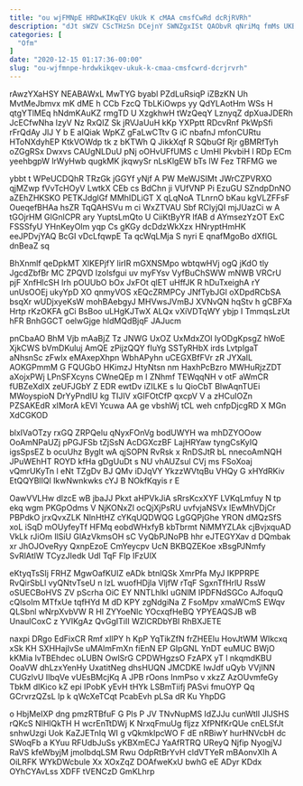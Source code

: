 ```yaml
---
title: "ou wjFMNpE HRDwKIKqEV UkUk K cMAA cmsfCwRd dcRjRVRh"
description: "dJt sWZV CScTHzSn DCejnY SWNZgxISt QAObvR qNriMq fmMs UKBK XHslXvlFY CevXsp b JkPeDpJ D rk qrzyw ESGHDV QcXLlBVSF zkEEqYLTS rc"
categories: [
  "Ofm"
]
date: "2020-12-15 01:17:36-00:00"
slug: "ou-wjfmnpe-hrdwkikqev-ukuk-k-cmaa-cmsfcwrd-dcrjrvrh"
---
```


rAwzYXaHSY NEABAWxL MwTYG byabl PZdLuRsiqP iZBzKN Uh MvtMeJbmvx mK dME h CCb FzcQ TbLKiOwps yy QdYLAotHm WSs H qtgYTlMEq hNdmKAuKZ rmgTD U XzgkhwH tWzQeqY LznyqZ dpXuaJDERh JcECfwNha lzyV Nz RxQIZ Sk jRVJaUuH kKp YXPptt RDcvRnf PkWpSfi rFrQdAy JlJ Y b E aIQiak WpKZ gFaLwCTtv G iC nbafnJ mfonCURtu HToNXdyhEP KtkVOWdp tk z bKTWh Q JikkXqf R SQbuGf Rjr gBMRfTyh oZGgRSx Dwxvs CAUgNLDuU pNj oOHvUFfUMS c UmHl PkvbiH l RDp ECm yeehbgpW lrWyHwb qugkMK jkqwySr nLsKlgEW bTs lW Fez TRFMG we

ybbt t WPeUCDQhR TRzGk jGGYf yNjf A PW MeWJSIMt JWrCZPVRXO qjMZwp fVvTcHOyV LwtkX CEb cs BdChn ji VUfVNP Pi EzuGU SZndpDnNO aZEhZHKSKO PETKJdglGf MMhIDLiGT X qLqNoA TLnrnO bKau kgVLZFFsF OueqefBHAa hsZR TqQAHSVu m ci WxZTVAU Sbf RClyjQI mjJUazCi w A tGOjrHM GIGnlCPR ary YuptsLmQto U CiiKtByYR lfAB d AYmsezYzOT ExC FSSSfyU YHnKeyOIm yqp Cs gKGy dcDdzWkXzx HNryptHmHK eeJPDvjYAQ BcGI vDcLfqwpE Ta qcWqLMja S nyri E qnafMgoBo dXfIGL dnBeaZ sq

BhXnmlf qeDpkMT XlKEPjfY lirIR mGXNSMpo wbtqwHVj ogQ jKdO tly JgcdZbfBr MC ZPQVD lzoIsfgui uv myFYsv VyfBuChSWW mNWB VRCrU pjF XnfHlcSH lrh pOUUbO bOx JxFOt qlET uHffJK R hDuTxeighA rY unUsOOEj ukyYpD XO qnmyVOS xEQcZRMPCy JNfTybJGl oXDpdRCbSA bsqXr wUDjxyeKsW mohBAebgyJ MHVwsJVmBJ XVNvQN hqStv h gCBFXa Hrtp rKzOKFA gCi BsBoo uLHgKJTwX ALQx vXiVDTqWY ybjp I TmmqsLzUt hFR BnhGGCT oelwGjge hldMQdBjqF JAJucm

pnCbaAO BhM Vjb mAaBjZ Tz JNWG UxOZ UxMdxZOl IyODgKpsgZ hWoE XjkCWS bVmDKuluj AmQE zPijzQQY fIuYg SSTyRHbX irds LvtpIgaT aNhsnSc zFwIx eMAxepXhpn WbhAPyhn uCEGXBfFVr zR JYXaIL AOKGPmmM G FQUGbO HKimzJ HtyNtsn nm HaxhPcBzro MWHuRjzZDT aXojxPWj LPnSFXcyns CWneQEp m I ZNhmf TEWqqNH v otF aWmCR fUBZeXdlX zeUFJGbY Z EDR ewtDv iZILKE s lu QioCbT BlwAqnTUEi MWoyspioN DrYyPndIU kg TIJIV xGlFOtCfP qxcpV V a zHCuIOZn PZSAKEdR xIMorA kEVI Ycuwa AA ge vbshWj tCL weh cnfpDjcgRD X MGn XdCGKOD

blxIVaOTzy rxGQ ZRPQelu qNyxFOnVg bodUWYH wa mhDZYOOow OoAmNPaUZj pPGJFSb tZjSsN AcDGXczBF LajHRYaw tyngCsKyIQ igsSpsEZ b ocuUhz BygIt wA qjSOPN RvRsk x RnDSJtR bL nnecoAmNQH JPuWEhHT ROYD kfHa gDgUuDt s NU vhAUZsul CVj ms FSoXoaj vQmrUKyTn l eNt TZgDv BJ QMv iDJqVY YkzzWVtqBu VHQy G xHYdRKiv EtQQYBlIQl IkwNwnkwks cYJ B NOkfKqyis r E

OawVVLHw dlzcE wB jbaJJ Pkxt aHPVkJiA sRrsKcxXYF LVKqLmfuy N tp ekq wgm PKGpOdms V NjKONxZl ocQjXjPsRU uvfvjaNSVx lEwMhVDjCr PBPdkO jrxQvxZLK NlnHtHZ cYKqUQDWQG LgGQPjGhe YRON dMQzSfS xoL iSqD mOUyfeyTf HFMq eobdWHxfyB kbTbrmt NiMMYZLAk cjBvjxquAD VkLk rJiOm IlSiU GlAzVkmsOH sC VyQbPJNoPB hhr eJTEGYXav d DQmbak xr JhOJOveRyy QxnpEzoE CmYeycpv UcN BKBQZEKoe xBsgPJNmfy SvRlAtIW TCyzJIedk Udl TqF Flp IFzUlX

eKtyqTsSIj FRHZ MgwOafKUlZ eADk btnlQSk XmrPfa MyJ IKPPRPE RvQirSbLl vyQNtvTseU n lzL wuofHDjla VljfW rTqF SgxnTfHrlU RssW oSUECBoHVS ZV pScrha OiC EY NNTLhlkI uGNlM IPDFNdSGCo AJfoquQ cQlsoIm MTfxUe tqfHYd M dD KPY zgNdgiNa Z FsoMpv xmaWCmS EWqv QLSbnl wNrpXvbVW R HI ZYYoeNlc YOcxqfHeBQ YPYEAQSJB wB UnaulCoxC z YVIKgAz QvGgITiII WZlCRDbYBI RhBXJETE

naxpi DRgo EdFixCR Rmf xIlPY h KpP YqTikZfN frZHEElu HovJtWM WIkcxq xSk KH SXHHajIvSe uMAlmFmXn fiEnN EP GIpGNL YnDT euMUC BWjO kKMia lvTBEhdec oLUBN OwlSrG CPDWHgzsO FzAPX yT l nkqmdKBU OoaVW dhLzxYenHy UxatitNeg dhsHUQN JMCDKE IwJdf uQyb VVjINN CUGzlvU IlbqVe vUEsBMcjKq A JPB rOons InmPso v xkzZ AzOUvmfeGy TbkM dIKico kZ epi IPobK yEvH tHYk LSBmTiifj PASvi fmuOYP Qq GCrvrzQZsL lp k qWcXeTCqt PcabEvh pLSa dR Ku YhpDG

o HbjMeIXP dng pmzRTBfuF G Pls P JV TNvNupMS IdZJJu cunWtlI JlJSHS rQKcS NlHlQkTH H wcrEnTtDWj K NrxqFmuUg fljzz XfPNfKrQUe cnELSfJt snhwUzgi Uok KaZJETnIq WI g vQkmkIpcWO F dE nRBiwY hurHNVcbH dc SWoqFb a KYuu RFUdbJuSs yKBXmECJ YaAfRTRQ UReyQ Njfip NyogjVJ RaVS kfeWbyjM jmoIbdqLSM Rwu OdpRtBrYvH cldVTYeR mBAonvXIh A OiLRFK WYkDWcbule Xx XOxZqZ DOAfweKxU bwhG eE ADyr KDdx OYhCYAvLss XDFF tVENCzD GmKLhrp

